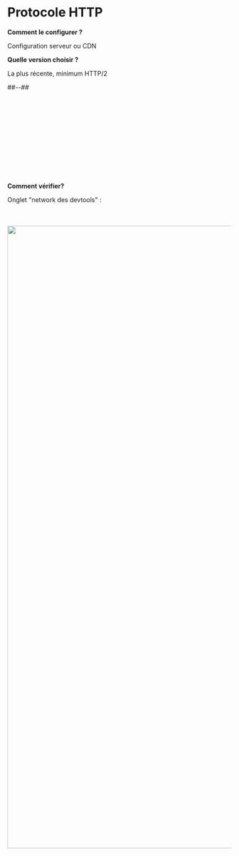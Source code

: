 <!-- .slide: class="two-column with-code columns-40-60" -->

# Protocole HTTP

**Comment le configurer ?**

Configuration serveur ou CDN

**Quelle version choisir ?**

La plus récente, minimum HTTP/2

##--##

<div style="margin-top: 205px">

**Comment vérifier?**

Onglet "network des devtools" :

<img src="./assets/images/03-speed/http-devtools.png" style="width: 1400px; height: auto; display: block; margin-top: 50px"  />

</div>
